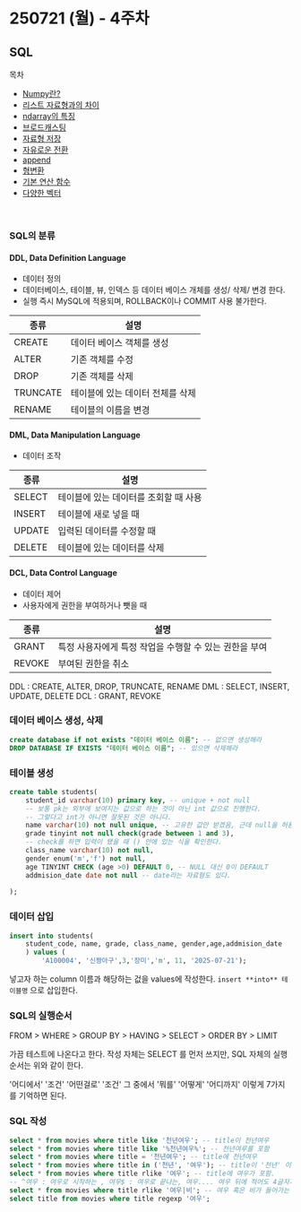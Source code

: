 # 250721 (월) - 4주차
## SQL

목차
- [Numpy란?](#numpy란)
- [리스트 자료형과의 차이](#리스트-자료형과의-차이)
- [ndarray의 특징](#ndarray의-특징)
- [브로드캐스팅](#브로드캐스팅)
- [자료형 저장](#같은-자료형만을-저장)
- [자유로운 전환](#자유로운-전환)
- [append](#append)
- [형변환](#형변환)
- [기본 연산 함수](#기본-연산-함수)
- [다양한 벡터](#다양한-벡터)
<br/>

### SQL의 분류
#### DDL, Data Definition Language
- 데이터 정의
- 데이터베이스, 테이블, 뷰, 인덱스 등 데이터 베이스 개체를 생성/ 삭제/ 변경 한다.
- 실행 즉시 MySQL에 적용되며, ROLLBACK이나 COMMIT 사용 불가한다.

|종류|설명|
|---|---|
|CREATE| 데이터 베이스 객체를 생성|
|ALTER| 기존 객체를 수정|
|DROP| 기존 객체를 삭제|
|TRUNCATE| 테이블에 있는 데이터 전체를 삭제|
|RENAME| 테이블의 이름을 변경

#### DML, Data Manipulation Language
- 데이터 조작

|종류|설명|
|---|---|
|SELECT| 테이블에 있는 데이터를 조회할 때 사용|
|INSERT| 테이블에 새로 넣을 때|
|UPDATE| 입력된 데이터를 수정할 때|
|DELETE| 테이블에 있는 데이터를 삭제|

#### DCL, Data Control Language
- 데이터 제어
- 사용자에게 권한을 부여하거나 뺏을 때

|종류|설명|
|---|---|
|GRANT| 특정 사용자에게 특정 작업을 수행할 수 있는 권한을 부여|
|REVOKE| 부여된 권한을 취소|

DDL : CREATE, ALTER, DROP, TRUNCATE, RENAME
DML : SELECT, INSERT, UPDATE, DELETE
DCL : GRANT, REVOKE

### 데이터 베이스 생성, 삭제
```sql
create database if not exists "데이터 베이스 이름"; -- 없으면 생성해라
DROP DATABASE IF EXISTS "데이터 베이스 이름"; -- 있으면 삭제해라
```

### 테이블 생성
```SQL
create table students(
	student_id varchar(10) primary key, -- unique + not null
    -- 보통 pk는 외부에 보여지는 값으로 하는 것이 아닌 int 값으로 진행한다.
    -- 그렇다고 int가 아니면 잘못된 것은 아니다.
    name varchar(10) not null unique, -- 고유한 값만 받겠음, 근데 null을 허용함
    grade tinyint not null check(grade between 1 and 3),
    -- check를 하면 입력이 됐을 때 () 안에 있는 식을 확인한다.
    class_name varchar(10) not null,
	gender enum('m','f') not null,
    age TINYINT CHECK (age >0) DEFAULT 0, -- NULL 대신 0이 DEFAULT 
    addmision_date date not null -- date라는 자료형도 있다.
    
);
```

### 데이터 삽입
```sql
insert into students(
	student_code, name, grade, class_name, gender,age,addmision_date
    ) values (
		'A100004', '신짱아구',3,'장미','m', 11, '2025-07-21');
```

넣고자 하는 column 이름과 해당하는 겂을 values에 작성한다. ``insert **into** 테이블명`` 으로 삽입한다.

### SQL의 실행순서

FROM > WHERE > GROUP BY > HAVING > SELECT > ORDER BY > LIMIT

가끔 테스트에 나온다고 한다. 작성 자체는 SELECT 를 먼저 쓰지만, SQL 자체의 실행 순서는 위와 같이 한다.

'어디에서' '조건' '어떤걸로' '조건' 그 중에서 '뭐를' '어떻게' '어디까지' 이렇게 7가지를 기억하면 된다.

### SQL 작성
```sql
select * from movies where title like '천년여우'; -- title이 천년여우
select * from movies where title like '%천년여우%'; -- 천년여루를 포함
select * from movies where title = '천년여우'; -- title에 천년여우
select * from movies where title in ('천년', '여우'); -- title이 '천년' 이거나 '여우'
select * from movies where title rlike '여우'; -- title에 여우가 포함. 
-- ^여우 : 여우로 시작하는 , 여우$ : 여우로 끝나는, 여우.... 여우 뒤에 적어도 4글자가 있는
select * from movies where title rlike '여우|비'; -- 여우 혹은 비가 들어가는
select title from movies where title regexp '여우'; 
```
